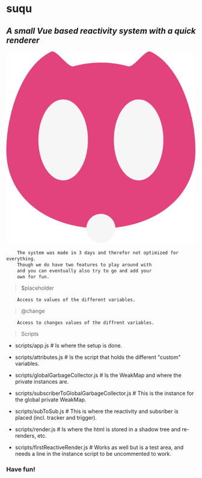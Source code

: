 # suqu
## _A small Vue based reactivity system with a quick renderer_

<p align="center" width="150px" height="150px"><img src="./readme-files/suqu.svg" /><p>

```read
    The system was made in 3 days and therefor not optimized for everything.
    Though we do have two features to play around with
    and you can eventually also try to go and add your
    own for fun.
```

> $placeholder
```read
    Access to values of the different variables.
```

> @change
```read
    Access to changes values of the diffrent variables.
```
> Scripts

- scripts/app.js # Is where the setup is done.

- scripts/attributes.js # Is the script that holds the different "custom" variables.

- scripts/globalGarbageCollector.js # Is the WeakMap and where the private instances are.

- scripts/subscriberToGlobalGarbageCollector.js # This is the instance for the global private WeakMap.

- scripts/subToSub.js # This is where the reactivity and subsriber is placed (incl. tracker and trigger).

- scripts/render.js # Is where the html is stored in a shadow tree and re-renders, etc.

- scripts/firstReactiveRender.js # Works as well but is a test area, and needs a line in the instance script to be uncommented to work.

### Have fun!